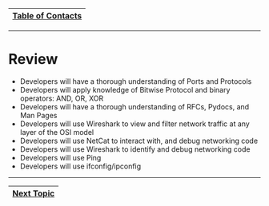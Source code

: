 |[Table of Contacts](/00-Table-of-Contents.md)|
|---|

---

# Review

* Developers will have a thorough understanding of Ports and Protocols
* Developers will apply knowledge of Bitwise Protocol and binary operators: AND, OR, XOR
* Developers will have a thorough understanding of RFCs, Pydocs, and Man Pages
* Developers will use Wireshark to view and filter network traffic at any layer of the OSI model
* Developers will use NetCat to interact with, and debug networking code
* Developers will use Wireshark to identify and debug networking code
* Developers will use Ping
* Developers will use ifconfig/ipconfig

---

|[Next Topic](/02-intro-to-networking/summary.md)|
|---|
